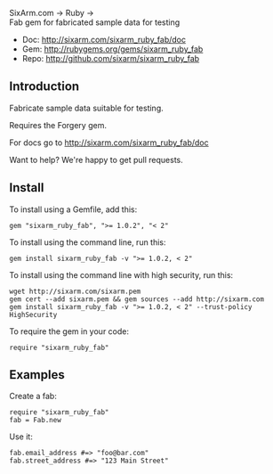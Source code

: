 SixArm.com → Ruby → <br> Fab gem for fabricated sample data for testing

* Doc: <http://sixarm.com/sixarm_ruby_fab/doc>
* Gem: <http://rubygems.org/gems/sixarm_ruby_fab>
* Repo: <http://github.com/sixarm/sixarm_ruby_fab>
<!--HEADER-SHUT-->

## Introduction

Fabricate sample data suitable for testing.

Requires the Forgery gem.

For docs go to <http://sixarm.com/sixarm_ruby_fab/doc>

Want to help? We're happy to get pull requests.


<!--INSTALL-OPEN-->

## Install

To install using a Gemfile, add this:

    gem "sixarm_ruby_fab", ">= 1.0.2", "< 2"

To install using the command line, run this:

    gem install sixarm_ruby_fab -v ">= 1.0.2, < 2"

To install using the command line with high security, run this:

    wget http://sixarm.com/sixarm.pem
    gem cert --add sixarm.pem && gem sources --add http://sixarm.com
    gem install sixarm_ruby_fab -v ">= 1.0.2, < 2" --trust-policy HighSecurity

To require the gem in your code:

    require "sixarm_ruby_fab"

<!--INSTALL-SHUT-->


## Examples

Create a fab:

    require "sixarm_ruby_fab"
    fab = Fab.new

Use it:

    fab.email_address #=> "foo@bar.com"
    fab.street_address #=> "123 Main Street"
